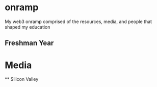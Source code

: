 # onramp
My web3 onramp comprised of the resources, media, and people that shaped my education

## Freshman Year
# Media
** Silicon Valley
